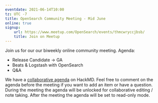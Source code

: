 ```yaml
---
eventdate: 2021-06-14T10:00
tz: UTC -7
title: OpenSearch Community Meeting - Mid June
online: true
signup:
    url: https://www.meetup.com/OpenSearch/events/thmcwryccjbsb/
    title: Join on Meetup
---
```


Join us for our our biweekly online community meeting. Agenda:

- Release Candidate -> GA
- Beats & Logstash with OpenSearch
- Q&A

We have a [collaborative agenda](https://hackmd.io/sIHrRWP-TniED7RgEGfZnQ) on HackMD. Feel free to comment on the agenda before the meeting if you want to add an item or have a question. During the meeting the agenda will be unlocked for collaborative editing / note taking. After the meeting the agenda will be set to read-only mode. 
